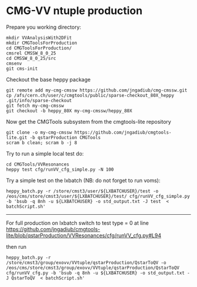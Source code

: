 # CMG-VV ntuple production

Prepare you working directory:

```
mkdir VVAnalysisWith2DFit
mkdir CMGToolsForProduction
cd CMGToolsForProduction/
cmsrel CMSSW_8_0_25
cd CMSSW_8_0_25/src
cmsenv
git cms-init
```

Checkout the base heppy package

```
git remote add my-cmg-cmssw https://github.com/jngadiub/cmg-cmssw.git
cp /afs/cern.ch/user/c/cmgtools/public/sparse-checkout_80X_heppy .git/info/sparse-checkout
git fetch my-cmg-cmssw
git checkout -b heppy_80X my-cmg-cmssw/heppy_80X
```

Now get the CMGTools subsystem from the cmgtools-lite repository 

```
git clone -o my-cmg-cmssw https://github.com/jngadiub/cmgtools-lite.git -b qstarProduction CMGTools
scram b clean; scram b -j 8
```

Try to run a simple local test do:

```
cd CMGTools/VVResonances
heppy test cfg/runVV_cfg_simple.py -N 100
```

Try a simple test on the lxbatch (NB: do not forget to run voms):

```
heppy_batch.py -r /store/cmst3/user/${LXBATCHUSER}/test -o /eos/cms/store/cmst3/user/${LXBATCHUSER}/test/ cfg/runVV_cfg_simple.py -b 'bsub -q 8nh -u ${LXBATCHUSER} -o std_output.txt -J test  < batchScript.sh'
```

---------------------------------------------------------------

For full production on lxbatch switch to test type = 0 at line https://github.com/jngadiub/cmgtools-lite/blob/qstarProduction/VVResonances/cfg/runVV_cfg.py#L94

then run

```
heppy_batch.py -r /store/cmst3/group/exovv/VVtuple/qstarProduction/QstarToQV -o /eos/cms/store/cmst3/group/exovv/VVtuple/qstarProduction/QstarToQV cfg/runVV_cfg.py -b 'bsub -q 8nh -u ${LXBATCHUSER} -o std_output.txt -J QstarToQV  < batchScript.sh' 
```

